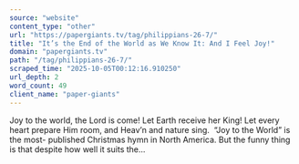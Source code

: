 ```yaml
---
source: "website"
content_type: "other"
url: "https://papergiants.tv/tag/philippians-26-7/"
title: "It’s the End of the World as We Know It: And I Feel Joy!"
domain: "papergiants.tv"
path: "/tag/philippians-26-7/"
scraped_time: "2025-10-05T00:12:16.910250"
url_depth: 2
word_count: 49
client_name: "paper-giants"
---
```


Joy to the world, the Lord is come! Let Earth receive her King! Let every heart prepare Him room, and Heav’n and nature sing.  “Joy to the World” is the most- published Christmas hymn in North America. But the funny thing is that despite how well it suits the...